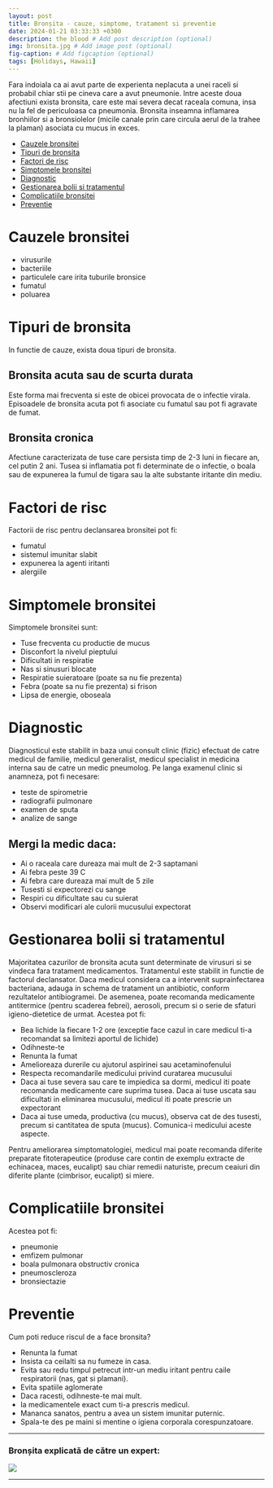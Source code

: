 ```yaml
---
layout: post
title: Bronșita - cauze, simptome, tratament si preventie
date: 2024-01-21 03:33:33 +0300
description: the blood # Add post description (optional)
img: bronsita.jpg # Add image post (optional)
fig-caption: # Add figcaption (optional)
tags: [Holidays, Hawaii]
---
```


Fara indoiala ca ai avut parte de experienta neplacuta a unei raceli si probabil chiar stii pe cineva care a avut pneumonie. Intre aceste doua afectiuni exista bronsita, care este mai severa decat raceala comuna, insa nu la fel de periculoasa ca pneumonia. Bronsita inseamna inflamarea bronhiilor si a bronsiolelor (micile canale prin care circula aerul de la trahee la plaman) asociata cu mucus in exces.

* <A href="#cauzele-bronsitei">Cauzele bronsitei</A>
* <A href="#tipuri-de-bronsita">Tipuri de bronsita</A>
* <A href="#factori-de-risc">Factori de risc</A>
* <A href="#simptomele-bronsitei">Simptomele bronsitei</A>
* <A href="#diagnostic">Diagnostic</A>
* <A href="#gestionarea-bolii-si-tratamentul">Gestionarea bolii si tratamentul</A>
* <A href="#complicatiile-bronsitei">Complicatiile bronsitei</A>
* <A href="#preventie">Preventie</A>

# Cauzele bronsitei ##

* virusurile
* bacteriile
* particulele care irita tuburile bronsice
* fumatul
* poluarea

# Tipuri de bronsita ##

In functie de cauze, exista doua tipuri de bronsita.

## Bronsita acuta sau de scurta durata

Este forma mai frecventa si este de obicei provocata de o infectie virala. Episoadele de bronsita acuta pot fi asociate cu fumatul sau pot fi agravate de fumat.

## Bronsita cronica

Afectiune caracterizata de tuse care persista timp de 2-3 luni in fiecare an, cel putin 2 ani. Tusea si inflamatia pot fi determinate de o infectie, o boala sau de expunerea la fumul de tigara sau la alte substante iritante din mediu.

# Factori de risc ##

Factorii de risc pentru declansarea bronsitei pot fi:

* fumatul
* sistemul imunitar slabit
* expunerea la agenti iritanti
* alergiile

# Simptomele bronsitei ##

Simptomele bronsitei sunt:

* Tuse frecventa cu productie de mucus
* Disconfort la nivelul pieptului
* Dificultati in respiratie
* Nas si sinusuri blocate
* Respiratie suieratoare (poate sa nu fie prezenta)
* Febra (poate sa nu fie prezenta) si frison
* Lipsa de energie, oboseala

# Diagnostic ##

Diagnosticul este stabilit in baza unui consult clinic (fizic) efectuat de catre medicul de familie, medicul generalist, medicul specialist in medicina interna sau de catre un medic pneumolog. Pe langa examenul clinic si anamneza, pot fi necesare:

* teste de spirometrie
* radiografii pulmonare
* examen de sputa
* analize de sange

## Mergi la medic daca:

* Ai o raceala care dureaza mai mult de 2-3 saptamani
* Ai febra peste 39 C
* Ai febra care dureaza mai mult de 5 zile
* Tusesti si expectorezi cu sange
* Respiri cu dificultate sau cu suierat
* Observi modificari ale culorii mucusului expectorat

# Gestionarea bolii si tratamentul ##

Majoritatea cazurilor de bronsita acuta sunt determinate de virusuri si se vindeca fara tratament medicamentos. Tratamentul este stabilit in functie de factorul declansator. Daca medicul considera ca a intervenit suprainfectarea bacteriana, adauga in schema de tratament un antibiotic, conform rezultatelor antibiogramei. De asemenea, poate recomanda medicamente antitermice (pentru scaderea febrei), aerosoli, precum si o serie de sfaturi igieno-dietetice de urmat. Acestea pot fi:

* Bea lichide la fiecare 1-2 ore (exceptie face cazul in care medicul ti-a recomandat sa limitezi aportul de lichide)
* Odihneste-te
* Renunta la fumat
* Amelioreaza durerile cu ajutorul aspirinei sau acetaminofenului
* Respecta recomandarile medicului privind curatarea mucusului
* Daca ai tuse severa sau care te impiedica sa dormi, medicul iti poate recomanda medicamente care suprima tusea. Daca ai tuse uscata sau dificultati in eliminarea mucusului, medicul iti poate prescrie un expectorant
* Daca ai tuse umeda, productiva (cu mucus), observa cat de des tusesti, precum si cantitatea de sputa (mucus). Comunica-i medicului aceste aspecte.

Pentru ameliorarea simptomatologiei, medicul mai poate recomanda diferite preparate fitoterapeutice (produse care contin de exemplu extracte de echinacea, maces, eucalipt) sau chiar remedii naturiste, precum ceaiuri din diferite plante (cimbrisor, eucalipt) si miere.

# Complicatiile bronsitei ##

Acestea pot fi:

* pneumonie
* emfizem pulmonar
* boala pulmonara obstructiv cronica
* pneumoscleroza
* bronsiectazie

# Preventie ##

Cum poti reduce riscul de a face bronsita?

* Renunta la fumat
* Insista ca ceilalti sa nu fumeze in casa.
* Evita sau redu timpul petrecut intr-un mediu iritant pentru caile respiratorii (nas, gat si plamani).
* Evita spatiile aglomerate
* Daca racesti, odihneste-te mai mult.
* Ia medicamentele exact cum ti-a prescris medicul.
* Mananca sanatos, pentru a avea un sistem imunitar puternic.
* Spala-te des pe maini si mentine o igiena corporala corespunzatoare.

---
### Bronșita explicată de către un expert:
[![](https://img.youtube.com/vi/671izjUuUY4/maxresdefault.jpg)](https://www.youtube.com/watch?v=671izjUuUY4)

---